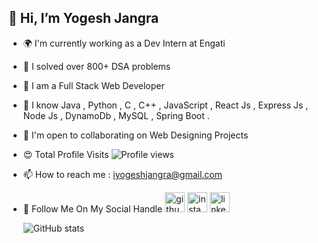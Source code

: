 ## 👋 Hi, I’m Yogesh Jangra 
- 🌍  I'm currently working as a Dev Intern at Engati 
- 🚀  I solved over 800+ DSA problems 
- 🧠  I am a Full Stack Web Developer
- 🧠  I know Java , Python , C , C++ , JavaScript , React Js , Express Js , Node Js , DynamoDb , MySQL , Spring Boot .
- 🤝  I'm open to collaborating on Web Designing Projects
- 😍 Total Profile Visits ![Profile views](https://gpvc.arturio.dev/Yogesh1628)  
- 📫 How to reach me : iyogeshjangra@gmail.com

- 🍁 Follow Me On My Social Handle      [<img src="https://img.icons8.com/nolan/240/github.png" alt='github' height='32'>](https://github.com/Yogesh1628) [<img src="https://img.icons8.com/nolan/240/instagram-new.png" alt='instagram' height='32'>](https://www.instagram.com/iyogeshjangra/) [<img src="https://img.icons8.com/nolan/240/linkedin.png" alt='linkedin' height='32'>](https://www.linkedin.com/in/yogesh-jangra-03090a224/) 

    ![GitHub stats](https://github-readme-stats.vercel.app/api?username=Yogesh1628&theme=dark&show_icons=true) 
